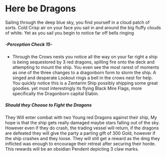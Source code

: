 # Here be Dragons
Sailing through the deep blue sky, you find yourself in a cloud patch of sorts. Cold Crisp air on your face you sail in and around the big fluffy clouds of white. Yet as you sail you begin to notice far off bells ringing  
##### -Perception Check 15- 
- Through the Crows nests you notice all the way on your far right a ship is being sequestored by 3 red dragons, spilling fire onto the deck and attempting to mount the ship. You even see the most rarest of moments as one of the three changes to a dragonborn form to storm the ship. A singed and desperate Lookout rings a bell in the crows nest for help. You quickly notice this is a Zentarim Ship possibly shipping some great goodies. yet most interestingly its flying Black Mire Flags, more specifically the Dragonborn capital Elabin. 

##### Should they Choose to Fight the Dragons
They Will enter combat with two Young red Dragons against their ship, My hope is that the ship gets really damaged maybe stars falling out of the sky. However even if they do crash, the trading vessel will return, if the dragons are defeated they will give the party a parting gift of 300 Gold, however if the ship crashes and they loose. They will still get a reward as the dmg they inflicted was enough to encourage their retreat after securing their horde. This rewards will be an obsidian Pendent depicting 3 claw marks. 
